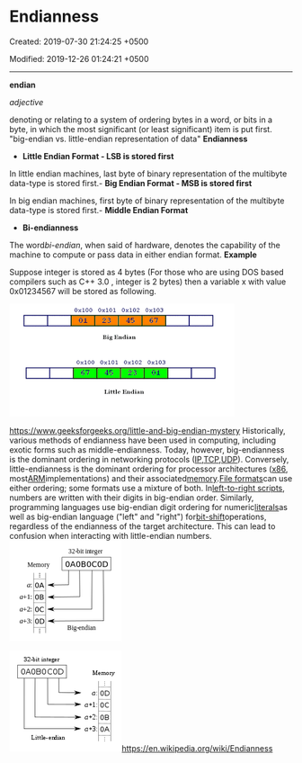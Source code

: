 # Endianness

Created: 2019-07-30 21:24:25 +0500

Modified: 2019-12-26 01:24:21 +0500

---

**endian**

*adjective*

denoting or relating to a system of ordering bytes in a word, or bits in a byte, in which the most significant (or least significant) item is put first.
"big-endian vs. little-endian representation of data"
**Endianness**
-   **Little Endian Format - LSB is stored first**

In little endian machines, last byte of binary representation of the multibyte data-type is stored first.-   **Big Endian Format - MSB is stored first**

In big endian machines, first byte of binary representation of the multibyte data-type is stored first.-   **Middle Endian Format**
-   **Bi-endianness**

The word*bi-endian*, when said of hardware, denotes the capability of the machine to compute or pass data in either endian format.
**Example**

Suppose integer is stored as 4 bytes (For those who are using DOS based compilers such as C++ 3.0 , integer is 2 bytes) then a variable x with value 0x01234567 will be stored as following.

![EO | , 0 : 0 0 to 、 、 0 001 ' 0 €0t 丶 0 : 0 【 0 【 01 0 ](media/Endianness-image1.gif)

<https://www.geeksforgeeks.org/little-and-big-endian-mystery>
Historically, various methods of endianness have been used in computing, including exotic forms such as middle-endianness. Today, however, big-endianness is the dominant ordering in networking protocols ([IP](https://en.wikipedia.org/wiki/Internet_Protocol),[TCP](https://en.wikipedia.org/wiki/Transmission_Control_Protocol),[UDP](https://en.wikipedia.org/wiki/User_Datagram_Protocol)). Conversely, little-endianness is the dominant ordering for processor architectures ([x86](https://en.wikipedia.org/wiki/X86), most[ARM](https://en.wikipedia.org/wiki/ARM_architecture)implementations) and their associated[memory](https://en.wikipedia.org/wiki/Computer_memory).[File formats](https://en.wikipedia.org/wiki/File_format)can use either ordering; some formats use a mixture of both.
In[left-to-right scripts](https://en.wikipedia.org/wiki/Writing_system#Directionality), numbers are written with their digits in big-endian order. Similarly, programming languages use big-endian digit ordering for numeric[literals](https://en.wikipedia.org/wiki/Literal_(computer_programming))as well as big-endian language ("left" and "right") for[bit-shift](https://en.wikipedia.org/wiki/Bitwise_operation#Logical_shift)operations, regardless of the endianness of the target architecture. This can lead to confusion when interacting with little-endian numbers.
![Big-Endian](media/Endianness-image2.png)

![Little-Endian](media/Endianness-image3.png)<https://en.wikipedia.org/wiki/Endianness>
